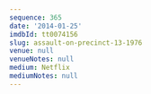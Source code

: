 ```yaml
---
sequence: 365
date: '2014-01-25'
imdbId: tt0074156
slug: assault-on-precinct-13-1976
venue: null
venueNotes: null
medium: Netflix
mediumNotes: null
---
```



